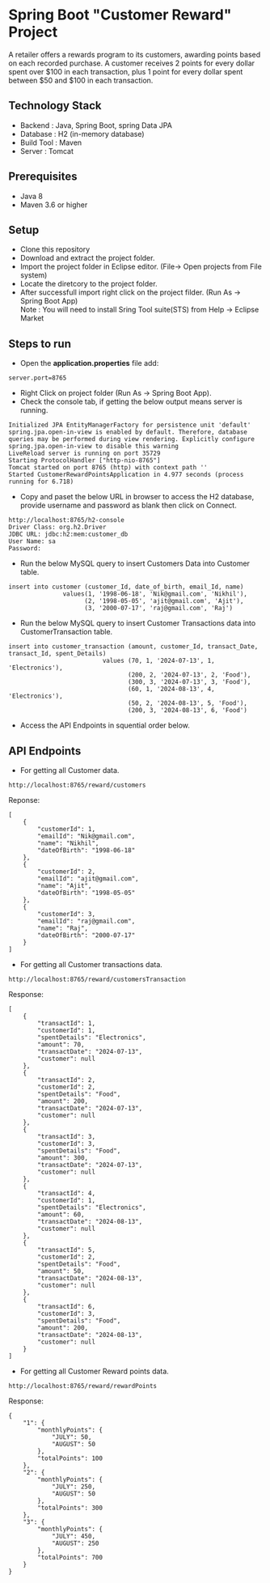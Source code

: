 # Spring Boot "Customer Reward" Project
A retailer offers a rewards program to its customers, awarding points based on each recorded purchase.
A customer receives 2 points for every dollar spent over $100 in each transaction, plus 1 point for every dollar spent between $50 and $100 in each transaction.

## Technology Stack
* Backend : Java, Spring Boot, spring Data JPA
* Database : H2 (in-memory database)
* Build Tool : Maven
* Server : Tomcat

## Prerequisites
* Java 8
* Maven 3.6 or higher
  
## Setup
* Clone this repository 
* Download and extract the project folder.
* Import the project folder in Eclipse editor. (File-> Open projects from File system)
* Locate the diretcory to the project folder.
* After successfull import right click on the project filder. (Run As -> Spring Boot App)</br>
  Note : You will need to install Sring Tool suite(STS) from Help -> Eclipse Market

## Steps to run
* Open the **application.properties** file add:
```
server.port=8765
```
* Right Click on project folder (Run As -> Spring Boot App).
* Check the console tab, if getting the below output means server is running.
```
Initialized JPA EntityManagerFactory for persistence unit 'default'
spring.jpa.open-in-view is enabled by default. Therefore, database queries may be performed during view rendering. Explicitly configure spring.jpa.open-in-view to disable this warning
LiveReload server is running on port 35729
Starting ProtocolHandler ["http-nio-8765"]
Tomcat started on port 8765 (http) with context path ''
Started CustomerRewardPointsApplication in 4.977 seconds (process running for 6.718)
```
* Copy and paset the below URL in browser to access the H2 database, provide username and password as blank then click on Connect.
```
http://localhost:8765/h2-console
Driver Class: org.h2.Driver
JDBC URL: jdbc:h2:mem:customer_db
User Name: sa
Password:
```
* Run the below MySQL query to insert Customers Data into Customer table.
```
insert into customer (customer_Id, date_of_birth, email_Id, name)
               values(1, '1998-06-18', 'Nik@gmail.com', 'Nikhil'),
                     (2, '1998-05-05', 'ajit@gmail.com', 'Ajit'),
                     (3, '2000-07-17', 'raj@gmail.com', 'Raj')
```
* Run the below MySQL query to insert Customer Transactions data into CustomerTransaction table.
```
insert into customer_transaction (amount, customer_Id, transact_Date, transact_Id, spent_Details)
                          values (70, 1, '2024-07-13', 1, 'Electronics'),
                                 (200, 2, '2024-07-13', 2, 'Food'),
                                 (300, 3, '2024-07-13', 3, 'Food'),
                                 (60, 1, '2024-08-13', 4, 'Electronics'),
                                 (50, 2, '2024-08-13', 5, 'Food'),
                                 (200, 3, '2024-08-13', 6, 'Food')
```
* Access the API Endpoints in squential order below.
  
## API Endpoints
* For getting all Customer data.
```
http://localhost:8765/reward/customers
```
Reponse:
```
[
    {
        "customerId": 1,
        "emailId": "Nik@gmail.com",
        "name": "Nikhil",
        "dateOfBirth": "1998-06-18"
    },
    {
        "customerId": 2,
        "emailId": "ajit@gmail.com",
        "name": "Ajit",
        "dateOfBirth": "1998-05-05"
    },
    {
        "customerId": 3,
        "emailId": "raj@gmail.com",
        "name": "Raj",
        "dateOfBirth": "2000-07-17"
    }
]
```
* For getting all Customer transactions data.
```
http://localhost:8765/reward/customersTransaction
```
Response:
```
[
    {
        "transactId": 1,
        "customerId": 1,
        "spentDetails": "Electronics",
        "amount": 70,
        "transactDate": "2024-07-13",
        "customer": null
    },
    {
        "transactId": 2,
        "customerId": 2,
        "spentDetails": "Food",
        "amount": 200,
        "transactDate": "2024-07-13",
        "customer": null
    },
    {
        "transactId": 3,
        "customerId": 3,
        "spentDetails": "Food",
        "amount": 300,
        "transactDate": "2024-07-13",
        "customer": null
    },
    {
        "transactId": 4,
        "customerId": 1,
        "spentDetails": "Electronics",
        "amount": 60,
        "transactDate": "2024-08-13",
        "customer": null
    },
    {
        "transactId": 5,
        "customerId": 2,
        "spentDetails": "Food",
        "amount": 50,
        "transactDate": "2024-08-13",
        "customer": null
    },
    {
        "transactId": 6,
        "customerId": 3,
        "spentDetails": "Food",
        "amount": 200,
        "transactDate": "2024-08-13",
        "customer": null
    }
]
```
* For getting all Customer Reward points data.
```
http://localhost:8765/reward/rewardPoints
```
Response:
```
{
    "1": {
        "monthlyPoints": {
            "JULY": 50,
            "AUGUST": 50
        },
        "totalPoints": 100
    },
    "2": {
        "monthlyPoints": {
            "JULY": 250,
            "AUGUST": 50
        },
        "totalPoints": 300
    },
    "3": {
        "monthlyPoints": {
            "JULY": 450,
            "AUGUST": 250
        },
        "totalPoints": 700
    }
}
```
